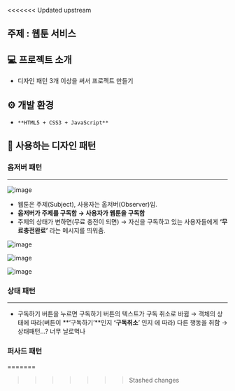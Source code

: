 <<<<<<< Updated upstream


## 주제 : 웹툰 서비스

## 💻 프로젝트 소개

- 디자인 패턴 3개 이상을 써서 프로젝트 만들기

## ⚙️ 개발 환경

- `**HTML5 + CSS3 + JavaScript**`

## 🎨 사용하는 디자인 패턴

### 옵저버 패턴

---
![image](https://github.com/JUNOSHON/design-pattern-project/assets/67476544/8573ad69-29aa-4efd-acea-411db75c7794)


- 웹툰은 주제(Subject), 사용자는 옵저버(Observer)임.
- **옵저버가 주제를 구독함 → 사용자가 웹툰을 구독함**
- 주제의 상태가 변하면(무료 충전이 되면) → 자신을 구독하고 있는 사용자들에게 **‘무료충전완료’** 라는 메시지를 띄워줌.

![image](https://github.com/JUNOSHON/design-pattern-project/assets/67476544/2b6eb713-5f3e-4088-84b7-6703f2c108bc)


![image](https://github.com/JUNOSHON/design-pattern-project/assets/67476544/9f6644c6-e63f-44d8-9db5-4812e311b495)


![image](https://github.com/JUNOSHON/design-pattern-project/assets/67476544/e99af355-11d1-423d-99dd-ff5454278f47)


### 상태 패턴

---

- 구독하기 버튼을 누르면 구독하기 버튼의 텍스트가 구독 취소로 바뀜 → 객체의 상태에 따라(버튼이 **‘구독하기’**인지 **‘구독취소**’ 인지 에 따라) 다른 행동을 취함 → 상태패턴…? 너무 날로먹나

### 퍼사드 패턴
=======
>>>>>>> Stashed changes
